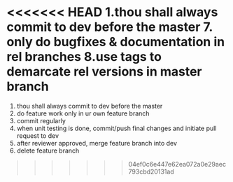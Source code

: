 <<<<<<< HEAD
1.thou shall always commit to dev before the master
7. only do bugfixes & documentation in rel branches
8.use tags to demarcate rel versions in master branch
=======
1. thou shall always commit to dev before the master
2. do feature work only in ur own feature branch
3. commit regularly
4. when unit testing is done, commit/push final changes and initiate pull request to dev
5. after reviewer approved, merge feature branch into dev 
5. delete feature branch 
>>>>>>> 04ef0c6e447e62ea072a0e29aec793cbd20131ad
